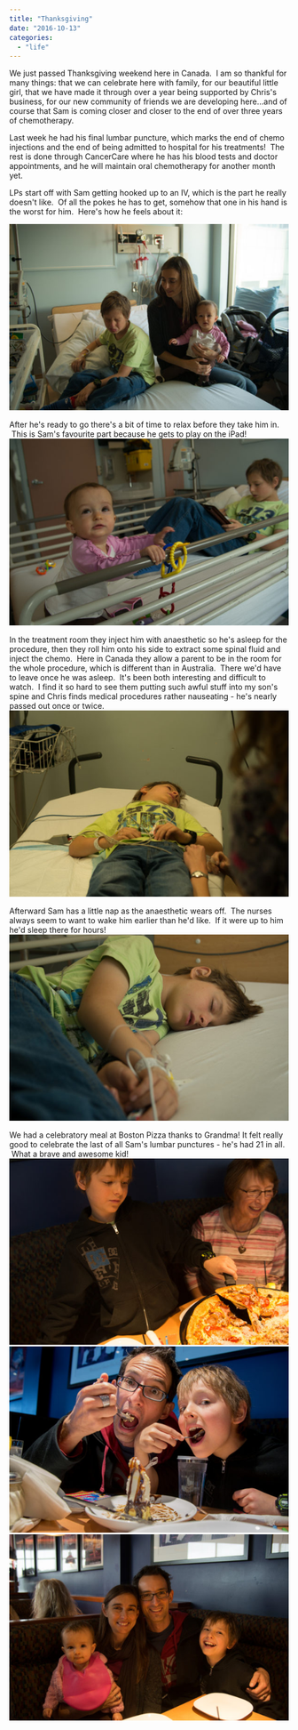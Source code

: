 ```yaml
---
title: "Thanksgiving"
date: "2016-10-13"
categories: 
  - "life"
---
```


We just passed Thanksgiving weekend here in Canada.  I am so thankful for many things: that we can celebrate here with family, for our beautiful little girl, that we have made it through over a year being supported by Chris's business, for our new community of friends we are developing here…and of course that Sam is coming closer and closer to the end of over three years of chemotherapy.

Last week he had his final lumbar puncture, which marks the end of chemo injections and the end of being admitted to hospital for his treatments!  The rest is done through CancerCare where he has his blood tests and doctor appointments, and he will maintain oral chemotherapy for another month yet.

LPs start off with Sam getting hooked up to an IV, which is the part he really doesn't like.  Of all the pokes he has to get, somehow that one in his hand is the worst for him.  Here's how he feels about it:

![last-lp-0001](images/last-LP-0001-3-600x399.jpg)

After he's ready to go there's a bit of time to relax before they take him in.  This is Sam's favourite part because he gets to play on the iPad!  ![last-lp-0003](images/last-LP-0003-1-600x399.jpg)

In the treatment room they inject him with anaesthetic so he's asleep for the procedure, then they roll him onto his side to extract some spinal fluid and inject the chemo.  Here in Canada they allow a parent to be in the room for the whole procedure, which is different than in Australia.  There we'd have to leave once he was asleep.  It's been both interesting and difficult to watch.  I find it so hard to see them putting such awful stuff into my son's spine and Chris finds medical procedures rather nauseating - he's nearly passed out once or twice.![last-lp-0004](images/last-LP-0004-1-600x399.jpg)

Afterward Sam has a little nap as the anaesthetic wears off.  The nurses always seem to want to wake him earlier than he'd like.  If it were up to him he'd sleep there for hours!![last-lp-0005](images/last-LP-0005-2-600x399.jpg)

We had a celebratory meal at Boston Pizza thanks to Grandma! It felt really good to celebrate the last of all Sam's lumbar punctures - he's had 21 in all.  What a brave and awesome kid!![last-lp-0007](images/last-LP-0007-3-600x399.jpg)![last-lp-0008](images/last-LP-0008-600x399.jpg)![last-lp-0006](images/last-LP-0006-600x399.jpg)

